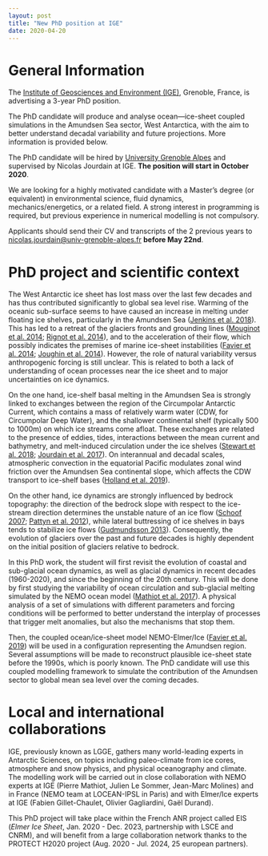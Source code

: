 ```yaml
---
layout: post
title: "New PhD position at IGE"
date: 2020-04-20
---
```


# General Information

The [Institute of Geosciences and Environment (IGE)](http://www.ige-grenoble.fr/?lang=en), Grenoble, France, is advertising a 3-year PhD position.

The PhD candidate will produce and analyse ocean—ice-sheet coupled simulations in the Amundsen Sea sector, West Antarctica, with the aim to better understand decadal variability and future projections. More information is provided below.

The PhD candidate will be hired by [University Grenoble Alpes](https://www.univ-grenoble-alpes.fr/english/) and supervised by Nicolas Jourdain at IGE. **The position will start in October 2020**. 

We are looking for a highly motivated candidate with a Master’s degree (or equivalent) in environmental science, fluid dynamics, mechanics/energetics, or a related field. A strong interest in programming is required, but previous experience in numerical modelling is not compulsory.

Applicants should send their CV and transcripts of the 2 previous years to <nicolas.jourdain@univ-grenoble-alpes.fr> **before May 22nd**.

# PhD project and scientific context

The West Antarctic ice sheet has lost mass over the last few decades and has thus contributed significantly to global sea level rise. Warming of the oceanic sub-surface seems to have caused an increase in melting under floating ice shelves, particularly in the Amundsen Sea ([Jenkins et al. 2018](https://www.nature.com/articles/s41561-018-0207-4)). This has led to a retreat of the glaciers fronts and grounding lines ([Mouginot et al. 2014](https://agupubs.onlinelibrary.wiley.com/doi/abs/10.1002/2013GL059069); [Rignot et al. 2014](https://agupubs.onlinelibrary.wiley.com/doi/abs/10.1002/2014gl060140)), and to the acceleration of their flow, which possibly indicates the premises of marine ice-sheet instabilities ([Favier et al. 2014](https://www.nature.com/articles/nclimate2094); [Joughin et al. 2014](https://science.sciencemag.org/content/344/6185/735)). However, the role of natural variability versus anthropogenic forcing is still unclear. This is related to both a lack of understanding of ocean processes near the ice sheet and to major uncertainties on ice dynamics.

On the one hand, ice-shelf basal melting in the Amundsen Sea is strongly linked to exchanges between the region of the Circumpolar Antarctic Current, which contains a mass of relatively warm water (CDW, for Circumpolar Deep Water), and the shallower continental shelf (typically 500 to 1000m) on which ice streams come afloat. These exchanges are related to the presence of eddies, tides, interactions between the mean current and bathymetry, and melt-induced circulation under the ice shelves ([Stewart et al. 2018](https://agupubs.onlinelibrary.wiley.com/doi/abs/10.1002/2017GL075677); [Jourdain et al. 2017](https://agupubs.onlinelibrary.wiley.com/doi/abs/10.1002/2016JC012509)). On interannual and decadal scales, atmospheric convection in the equatorial Pacific modulates zonal wind friction over the Amundsen Sea continental slope, which affects the CDW transport to ice-shelf bases ([Holland et al. 2019](https://www.nature.com/articles/s41561-019-0420-9)).

On the other hand, ice dynamics are strongly influenced by bedrock topography: the direction of the bedrock slope with respect to the ice-stream direction determines the unstable nature of an ice flow ([Schoof 2007](https://doi.org/10.1017/S0022112006003570); [Pattyn et al. 2012](https://www.the-cryosphere.net/6/573/2012/)), while lateral buttressing of ice shelves in bays tends to stabilize ice flows ([Gudmundsson 2013](https://www.the-cryosphere.net/7/647/2013/)). Consequently, the evolution of glaciers over the past and future decades is highly dependent on the initial position of glaciers relative to bedrock.

In this PhD work, the student will first revisit the evolution of coastal and sub-glacial ocean dynamics, as well as glacial dynamics in recent decades (1960-2020), and since the beginning of the 20th century. This will be done by first studying the variability of ocean circulation and sub-glacial melting simulated by the NEMO ocean model ([Mathiot et al. 2017](https://www.geosci-model-dev.net/10/2849/2017/)). A physical analysis of a set of simulations with different parameters and forcing conditions will be performed to better understand the interplay of processes that trigger melt anomalies, but also the mechanisms that stop them.

Then, the coupled ocean/ice-sheet model NEMO-Elmer/Ice ([Favier et al. 2019](https://www.geosci-model-dev.net/12/2255/2019/)) will be used in a configuration representing the Amundsen region. Several assumptions will be made to reconstruct plausible ice-sheet state before the 1990s, which is poorly known. The PhD candidate will use this coupled modelling framework to simulate the contribution of the Amundsen sector to global mean sea level over the coming decades. 

# Local and international collaborations

IGE, previously known as LGGE, gathers many world-leading experts in Antarctic Sciences, on topics including paleo-climate from ice cores, atmosphere and snow physics, and physical oceanography and climate. The modelling work will be carried out in close collaboration with NEMO experts at IGE (Pierre Mathiot, Julien Le Sommer, Jean-Marc Molines) and in France (NEMO team at LOCEAN-IPSL in Paris) and with Elmer/Ice experts at IGE (Fabien Gillet-Chaulet, Olivier Gagliardini, Gaël Durand). 

This PhD project will take place within the French ANR project called EIS (_Elmer Ice Sheet_, Jan. 2020 - Dec. 2023, partnership with LSCE and CNRM), and will benefit from a large collaboration network thanks to the PROTECT H2020 project (Aug. 2020 - Jul. 2024, 25 european partners).

